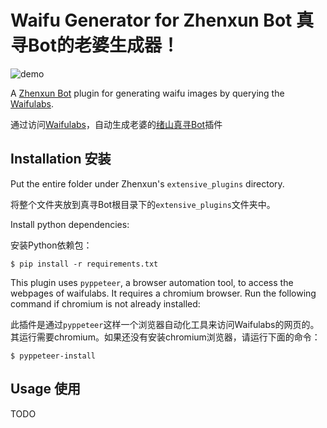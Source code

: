 # Waifu Generator for Zhenxun Bot 真寻Bot的老婆生成器！

![demo](https://media.giphy.com/media/Uz0VO8Ji4zERRp5nSH/giphy-downsized-large.gif)

A [Zhenxun Bot](https://github.com/HibiKier/zhenxun_bot) plugin for generating waifu images by querying the [Waifulabs](https://waifulabs.com). 

通过访问[Waifulabs](https://waifulabs.com)，自动生成老婆的[绪山真寻Bot]((https://github.com/HibiKier/zhenxun_bot))插件

## Installation 安装

Put the entire folder under Zhenxun's `extensive_plugins` directory.

将整个文件夹放到真寻Bot根目录下的`extensive_plugins`文件夹中。

Install python dependencies:

安装Python依赖包：

```shell
$ pip install -r requirements.txt
```

This plugin uses `pyppeteer`, a browser automation tool, to access the webpages of waifulabs. It requires a chromium 
browser. Run the following command if chromium is not already installed:

此插件是通过`pyppeteer`这样一个浏览器自动化工具来访问Waifulabs的网页的。其运行需要chromium。如果还没有安装chromium浏览器，请运行下面的命令：

```shell
$ pyppeteer-install
```

## Usage 使用

TODO
